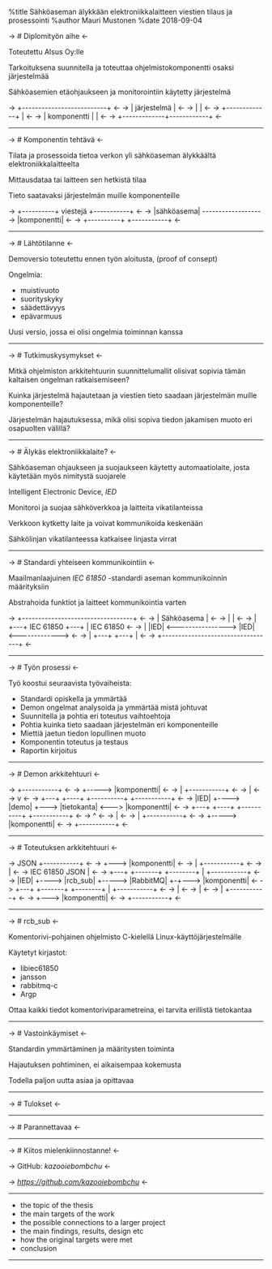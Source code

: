 %title Sähköaseman älykkään elektroniikkalaitteen viestien tilaus ja prosessointi
%author Mauri Mustonen
%date 2018-09-04

-> # Diplomityön aihe <-

Toteutettu Alsus Oy:lle

Tarkoituksena suunnitella ja toteuttaa ohjelmistokomponentti
osaksi järjestelmää

Sähköasemien etäohjaukseen ja monitorointiin käytetty järjestelmä

-> +--------------------------+ <-
-> |       järjestelmä        | <-
-> |                          | <-
-> +-------------+            | <-
-> | komponentti |            | <-
-> +-------------+------------+ <-

---

-> # Komponentin tehtävä <-

Tilata ja prosessoida tietoa verkon yli sähköaseman älykkäältä
elektroniikkalaitteelta

Mittausdataa tai laitteen sen hetkistä tilaa

Tieto saatavaksi järjestelmän muille komponenteille

-> +----------+       viestejä       +-----------+ <-
-> |sähköasema| -------------------> |komponentti| <-
-> +----------+                      +-----------+ <-

---

-> # Lähtötilanne <-

Demoversio toteutettu ennen työn aloitusta, (proof of consept)

Ongelmia:
* muistivuoto
* suorityskyky
* säädettävyys
* epävarmuus

Uusi versio, jossa ei olisi ongelmia toiminnan kanssa

---

-> # Tutkimuskysymykset <-

Mitkä ohjelmiston arkkitehtuurin suunnittelumallit olisivat
sopivia tämän kaltaisen ongelman ratkaisemiseen?

Kuinka järjestelmä hajautetaan ja viestien tieto saadaan
järjestelmän muille komponenteille?

Järjestelmän hajautuksessa, mikä olisi sopiva tiedon jakamisen
muoto eri osapuolten välillä?

---

-> # Älykäs elektroniikkalaite? <-

Sähköaseman ohjaukseen ja suojaukseen käytetty automaatiolaite,
josta käytetään myös nimitystä suojarele

Intelligent Electronic Device, *IED*

Monitoroi ja suojaa sähköverkkoa ja laitteita vikatilanteissa

Verkkoon kytketty laite ja voivat kommunikoida keskenään

Sähkölinjan vikatilanteessa katkaisee linjasta virrat

---

-> # Standardi yhteiseen kommunikointiin <-

Maailmanlaajuinen *IEC 61850* -standardi aseman kommunikoinnin
määrityksiin

Abstrahoida funktiot ja laitteet kommunikointia varten

-> +----------------------------------+             <-
-> |           Sähköasema             |             <-
-> |                                  |             <-
-> | +---+      IEC 61850     +---+   | IEC 61850   <-
-> | |IED| <----------------> |IED| <-------------> <-
-> | +---+                    +---+   |             <-
-> +----------------------------------+             <-

---

-> # Työn prosessi <-

Työ koostui seuraavista työvaiheista:
* Standardi opiskella ja ymmärtää
* Demon ongelmat analysoida ja ymmärtää mistä johtuvat
* Suunnitella ja pohtia eri toteutus vaihtoehtoja
* Pohtia kuinka tieto saadaan järjestelmän eri komponenteille
* Miettiä jaetun tiedon lopullinen muoto
* Komponentin toteutus ja testaus
* Raportin kirjoitus

---

-> # Demon arkkitehtuuri <-

->                                              +-----------+ <-
->                                      +-----> |komponentti| <-
->                                      |       +-----------+ <-
->                                      |                     <-
->                                      v                     <-
-> +---+        +----+       +----------+       +-----------+ <-
-> |IED| +----> |demo| +---> |tietokanta| <---> |komponentti| <-
-> +---+        +----+       +----------+       +-----------+ <-
->                                      ^                     <-
->                                      |                     <-
->                                      |       +-----------+ <-
->                                      +-----> |komponentti| <-
->                                              +-----------+ <-

---

-> # Toteutuksen arkkitehtuuri <-

->                                            JSON   +-----------+ <-
->                                             +---> |komponentti| <-
->                                             |     +-----------+ <-
->                                             |                   <-
->      IEC 61850          JSON                |                   <-
-> +---+        +-------+         +--------+   |     +-----------+ <-
-> |IED| +----> |rcb_sub| +-----> |RabbitMQ| +-+---> |komponentti| <-
-> +---+        +-------+         +--------+   |     +-----------+ <-
->                                             |                   <-
->                                             |                   <-
->                                             |     +-----------+ <-
->                                             +---> |komponentti| <-
->                                                   +-----------+ <-

---

-> # rcb_sub <-

Komentorivi-pohjainen ohjelmisto C-kielellä
Linux-käyttöjärjestelmälle

Käytetyt kirjastot:
* libiec61850
* jansson
* rabbitmq-c
* Argp

Ottaa kaikki tiedot komentoriviparametreina, ei tarvita erillistä
tietokantaa

---

-> # Vastoinkäymiset <-

Standardin ymmärtäminen ja määritysten toiminta

Hajautuksen pohtiminen, ei aikaisempaa kokemusta

Todella paljon uutta asiaa ja opittavaa

---

-> # Tulokset <-

---

-> # Parannettavaa <-

---

-> # Kiitos mielenkiinnostanne! <-


-> GitHub: _*kazooiebombchu*_ <-

-> *https://github.com/kazooiebombchu* <-

---

- the topic of the thesis
- the main targets of the work
- the possible connections to a larger project
- the main findings, results, design etc
- how the original targets were met
- conclusion

---
